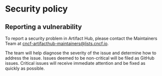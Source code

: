 # Security policy

## Reporting a vulnerability

To report a security problem in Artifact Hub, please contact the Maintainers Team
at <cncf-artifacthub-maintainers@lists.cncf.io>.

The team will help diagnose the severity of the issue and determine how to
address the issue. Issues deemed to be non-critical will be filed as GitHub
issues. Critical issues will receive immediate attention and be fixed as quickly
as possible.
